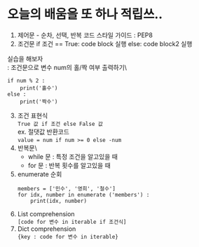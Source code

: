 # 오늘의 배움을 또 하나 적립쓰..

1. 제어문 - 순차, 선택, 반복
   코드 스타일 가이드 : PEP8
2. 조건문
   if 조건 == True:
      code block 실행
  else:
      code block2 실행

  실습을 해보자\
  : 조건문으로 변수 num의 홀/짝 여부 출력하기\
  ```num = int(input('숫자입력: '))
  if num % 2 :
      print('홀수')
  else :
      print('짝수')
```
3. 조건 표현식\
   ```True 값 if 조건 else False 값```\
ex. 절댓값 반환코드\
```value = num if num >= 0 else -num```
4. 반복문\
   - while 문 : 특정 조건을 알고있을 때
   - for 문 : 반복 횟수를 알고있을 때
5. enumerate 순회
   ```
   members = ['민수', '영희', '철수']
   for idx, number in enumerate ('members') : 
       print(idx, number)
   ```
6. List comprehension\
   ```[code for 변수 in iterable if 조건식]```
7. Dict comprehension\
   ```{key : code for 변수 in iterable}```
    
